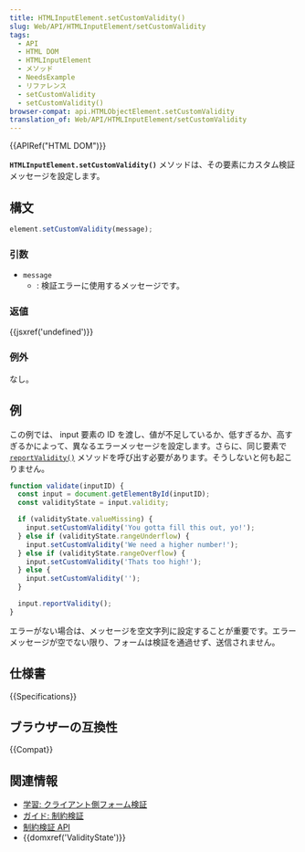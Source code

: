 ```yaml
---
title: HTMLInputElement.setCustomValidity()
slug: Web/API/HTMLInputElement/setCustomValidity
tags:
  - API
  - HTML DOM
  - HTMLInputElement
  - メソッド
  - NeedsExample
  - リファレンス
  - setCustomValidity
  - setCustomValidity()
browser-compat: api.HTMLObjectElement.setCustomValidity
translation_of: Web/API/HTMLInputElement/setCustomValidity
---
```

{{APIRef("HTML DOM")}}

**`HTMLInputElement.setCustomValidity()`** メソッドは、その要素にカスタム検証メッセージを設定します。

## 構文

```js
element.setCustomValidity(message);
```

### 引数

- `message`
  - : 検証エラーに使用するメッセージです。

### 返値

{{jsxref('undefined')}}

### 例外

なし。

## 例

この例では、 input 要素の ID を渡し、値が不足しているか、低すぎるか、高すぎるかによって、異なるエラーメッセージを設定します。さらに、同じ要素で [`reportValidity()`](/ja/docs/Web/API/HTMLInputElement/reportValidity) メソッドを呼び出す必要があります。そうしないと何も起こりません。

```js
function validate(inputID) {
  const input = document.getElementById(inputID);
  const validityState = input.validity;

  if (validityState.valueMissing) {
    input.setCustomValidity('You gotta fill this out, yo!');
  } else if (validityState.rangeUnderflow) {
    input.setCustomValidity('We need a higher number!');
  } else if (validityState.rangeOverflow) {
    input.setCustomValidity('Thats too high!');
  } else {
    input.setCustomValidity('');
  }

  input.reportValidity();
}
```

エラーがない場合は、メッセージを空文字列に設定することが重要です。エラーメッセージが空でない限り、フォームは検証を通過せず、送信されません。

## 仕様書

{{Specifications}}

## ブラウザーの互換性

{{Compat}}

## 関連情報

- [学習: クライアント側フォーム検証](/ja/docs/Learn/Forms/Form_validation)
- [ガイド: 制約検証](/ja/docs/Web/Guide/HTML/Constraint_validation)
- [制約検証 API](/ja/docs/Web/API/Constraint_validation)
- {{domxref('ValidityState')}}
